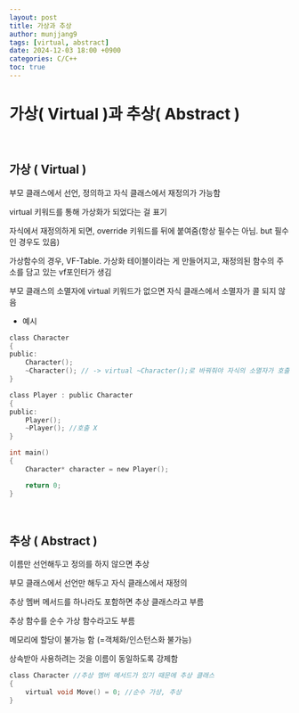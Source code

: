 ```yaml
---
layout: post
title: 가상과 추상
author: munjjang9
tags: [virtual, abstract]
date: 2024-12-03 18:00 +0900
categories: C/C++
toc: true
---
```

# 가상( Virtual )과 추상( Abstract )

<br>

## 가상 ( Virtual )
부모 클래스에서 선언, 정의하고 자식 클래스에서 재정의가 가능함

virtual 키워드를 통해 가상화가 되었다는 걸 표기

자식에서 재정의하게 되면, override 키워드를 뒤에 붙여줌(항상 필수는 아님. but 필수인 경우도 있음)

가상함수의 경우, VF-Table. 가상화 테이블이라는 게 만들어지고, 재정의된 함수의 주소를 담고 있는 vf포인터가 생김

부모 클래스의 소멸자에 virtual 키워드가 없으면 자식 클래스에서 소멸자가 콜 되지 않음

- 예시
```c
class Character
{
public:
    Character();
    ~Character(); // -> virtual ~Character();로 바꿔줘야 자식의 소멸자가 호출됨
}

class Player : public Character
{
public:
    Player();
    ~Player(); //호출 X
}

int main()
{
    Character* character = new Player();

    return 0;
}
```
<br>

## 추상 ( Abstract )
이름만 선언해두고 정의를 하지 않으면 추상

부모 클래스에서 선언만 해두고 자식 클래스에서 재정의

추상 멤버 메서드를 하나라도 포함하면 추상 클래스라고 부름

추상 함수를 순수 가상 함수라고도 부름

메모리에 할당이 불가능 함 (=객체화/인스턴스화 불가능)

상속받아 사용하려는 것을 이름이 동일하도록 강제함

```c
class Character //추상 멤버 메서드가 있기 때문에 추상 클래스
{
    virtual void Move() = 0; //순수 가상, 추상
}
```